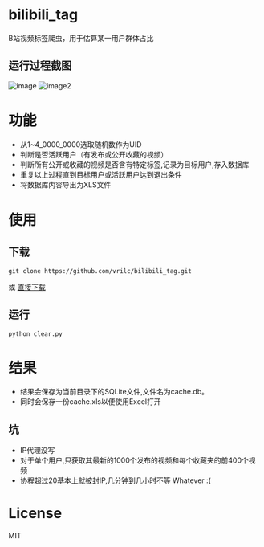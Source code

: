 # bilibili_tag
  B站视频标签爬虫，用于估算某一用户群体占比

  ## 运行过程截图
  
  ![image](https://github.com/vrilc/bilibili_tag/blob/master/imgae.jpg)
  ![image2](https://github.com/vrilc/bilibili_tag/blob/master/image2.jpg)
  
# 功能
  * 从1~4_0000_0000选取随机数作为UID
  * 判断是否活跃用户（有发布或公开收藏的视频）
  * 判断所有公开或收藏的视频是否含有特定标签,记录为目标用户,存入数据库
  * 重复以上过程直到目标用户或活跃用户达到退出条件
  * 将数据库内容导出为XLS文件
# 使用
## 下载
```
git clone https://github.com/vrilc/bilibili_tag.git
```
或 [直接下载](https://github.com/vrilc/bilibili_tag/archive/master.zip)

## 运行
```
python clear.py
```

# 结果
* 结果会保存为当前目录下的SQLite文件,文件名为cache.db。
* 同时会保存一份cache.xls以便使用Excel打开
  
## 坑
* IP代理没写
* 对于单个用户,只获取其最新的1000个发布的视频和每个收藏夹的前400个视频
* 协程超过20基本上就被封IP,几分钟到几小时不等
  Whatever :(
# License
MIT
